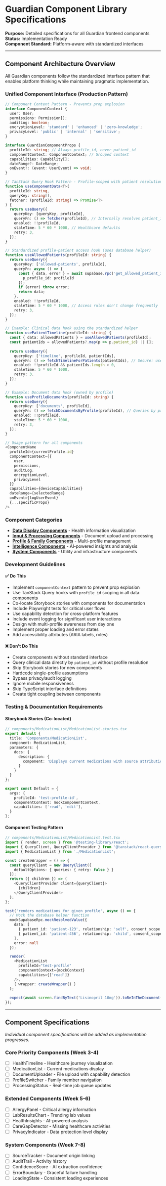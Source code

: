 # Guardian Component Library Specifications

**Purpose:** Detailed specifications for all Guardian frontend components  
**Status:** Implementation Ready  
**Component Standard:** Platform-aware with standardized interfaces

---

## Component Architecture Overview

All Guardian components follow the standardized interface pattern that enables platform thinking while maintaining pragmatic implementation.

### Unified Component Interface (Production Pattern)

```typescript
// Component Context Pattern - Prevents prop explosion
interface ComponentContext {
  user: User;
  permissions: Permission[];
  auditLog: boolean;
  encryptionLevel: 'standard' | 'enhanced' | 'zero-knowledge';
  privacyLevel: 'public' | 'internal' | 'sensitive';
}

interface GuardianComponentProps {
  profileId: string; // Always profile_id, never patient_id
  componentContext: ComponentContext; // Grouped context
  capabilities: Capability[];
  dateRange?: DateRange;
  onEvent?: (event: UserEvent) => void;
}

// TanStack Query Hook Pattern - Profile-scoped with patient resolution
function useComponentData<T>(
  profileId: string, 
  queryKey: string[], 
  fetcher: (profileId: string) => Promise<T>
) {
  return useQuery({
    queryKey: [queryKey, profileId],
    queryFn: () => fetcher(profileId), // Internally resolves patient_id(s) for clinical data
    enabled: !!profileId,
    staleTime: 5 * 60 * 1000, // Healthcare defaults
    retry: 3,
  });
}

// Standardized profile-patient access hook (uses database helper)
function useAllowedPatients(profileId: string) {
  return useQuery({
    queryKey: ['allowed-patients', profileId],
    queryFn: async () => {
      const { data, error } = await supabase.rpc('get_allowed_patient_ids', { 
        p_profile_id: profileId 
      });
      if (error) throw error;
      return data;
    },
    enabled: !!profileId,
    staleTime: 5 * 60 * 1000, // Access rules don't change frequently
    retry: 3,
  });
}

// Example: Clinical data hook using the standardized helper
function usePatientTimeline(profileId: string) {
  const { data: allowedPatients } = useAllowedPatients(profileId);
  const patientIds = allowedPatients?.map(p => p.patient_id) || [];
  
  return useQuery({
    queryKey: ['timeline', profileId, patientIds],
    queryFn: () => fetchTimelineForPatients(patientIds), // Secure: uses resolved patient_ids
    enabled: !!profileId && patientIds.length > 0,
    staleTime: 5 * 60 * 1000,
    retry: 3,
  });
}

// Example: Document data hook (owned by profile)
function useProfileDocuments(profileId: string) {
  return useQuery({
    queryKey: ['documents', profileId],
    queryFn: () => fetchDocumentsByProfile(profileId), // Queries by profile_id
    enabled: !!profileId,
    staleTime: 5 * 60 * 1000,
    retry: 3,
  });
}

// Usage pattern for all components
<ComponentName
  profileId={currentProfile.id}
  componentContext={{
    user,
    permissions,
    auditLog,
    encryptionLevel,
    privacyLevel
  }}
  capabilities={deviceCapabilities}
  dateRange={selectedRange}
  onEvent={logUserEvent}
  {...specificProps}
/>
```

### Component Categories

- **[Data Display Components](./data-display.md)** - Health information visualization
- **[Input & Processing Components](./input-processing.md)** - Document upload and processing
- **[Profile & Family Components](./profile-family.md)** - Multi-profile management
- **[Intelligence Components](./intelligence.md)** - AI-powered insights and analysis
- **[System Components](./system.md)** - Utility and infrastructure components

### Development Guidelines

#### ✅ Do This
- Implement `componentContext` pattern to prevent prop explosion
- Use TanStack Query hooks with `profile_id` scoping in all data components
- Co-locate Storybook stories with components for documentation
- Include Playwright tests for critical user flows  
- Use capability detection for cross-platform features
- Include event logging for significant user interactions
- Design with multi-profile awareness from day one
- Implement proper loading and error states
- Add accessibility attributes (ARIA labels, roles)

#### ❌ Don't Do This
- Create components without standard interface
- Query clinical data directly by `patient_id` without profile resolution
- Skip Storybook stories for new components
- Hardcode single-profile assumptions
- Bypass privacy/audit logging
- Ignore mobile responsiveness
- Skip TypeScript interface definitions
- Create tight coupling between components

### Testing & Documentation Requirements

#### Storybook Stories (Co-located)
```typescript
// components/MedicationList/MedicationList.stories.tsx
export default {
  title: 'Components/MedicationList',
  component: MedicationList,
  parameters: {
    docs: {
      description: {
        component: 'Displays current medications with source attribution and confidence scores.'
      }
    }
  }
};

export const Default = {
  args: {
    profileId: 'test-profile-id',
    componentContext: mockComponentContext,
    capabilities: ['read', 'edit'],
  }
};
```

#### Component Testing Pattern
```typescript
// components/MedicationList/MedicationList.test.tsx
import { render, screen } from '@testing-library/react';
import { QueryClient, QueryClientProvider } from '@tanstack/react-query';
import { MedicationList } from './MedicationList';

const createWrapper = () => {
  const queryClient = new QueryClient({
    defaultOptions: { queries: { retry: false } }
  });
  return ({ children }) => (
    <QueryClientProvider client={queryClient}>
      {children}
    </QueryClientProvider>
  );
};

test('renders medications for given profile', async () => {
  // Mock the database helper function
  mockSupabaseRpc.mockResolvedValue({
    data: [
      { patient_id: 'patient-123', relationship: 'self', consent_scope: 'full' },
      { patient_id: 'patient-456', relationship: 'child', consent_scope: 'guardian' }
    ],
    error: null
  });

  render(
    <MedicationList 
      profileId="test-profile" 
      componentContext={mockContext}
      capabilities={['read']}
    />, 
    { wrapper: createWrapper() }
  );
  
  expect(await screen.findByText('Lisinopril 10mg')).toBeInTheDocument();
});
```

---

## Component Specifications

*Individual component specifications will be added as implementation progresses.*

### Core Priority Components (Week 3-4)
- [ ] HealthTimeline - Healthcare journey visualization
- [ ] MedicationList - Current medications display
- [ ] DocumentUploader - File upload with capability detection
- [ ] ProfileSwitcher - Family member navigation
- [ ] ProcessingStatus - Real-time job queue updates

### Extended Components (Week 5-6)
- [ ] AllergyPanel - Critical allergy information
- [ ] LabResultsChart - Trending lab values
- [ ] HealthInsights - AI-powered analysis
- [ ] CareGapDetector - Missing healthcare activities
- [ ] PrivacyIndicator - Data protection level display

### System Components (Week 7-8)
- [ ] SourceTracker - Document origin linking
- [ ] AuditTrail - Activity history
- [ ] ConfidenceScore - AI extraction confidence
- [ ] ErrorBoundary - Graceful failure handling
- [ ] LoadingState - Consistent loading experiences